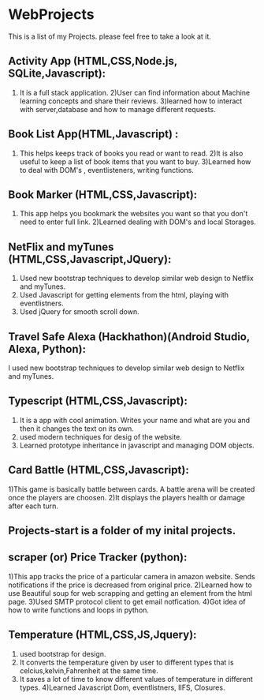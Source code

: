 # WebProjects
This is a list of my Projects. please feel free to take a look at it.


## Activity App (HTML,CSS,Node.js, SQLite,Javascript): 
 1) It is a full stack application. 
 2)User can find information about Machine learning concepts and share their reviews.
 3)learned how to interact with server,database and how to manage different requests.

## Book List App(HTML,Javascript) : 
  1) This helps keeps track of books you read or want to read. 
  2)It is also useful to keep a list of book items that you want to buy.
  3)Learned how to deal with DOM's , eventlisteners, writing functions.

## Book Marker (HTML,CSS,Javascript): 
   1) This app helps you bookmark the websites you want so that you don't need to enter full link.
   2)Learned dealing with DOM's and local Storages.

## NetFlix and myTunes (HTML,CSS,Javascript,JQuery): 
   1) Used new bootstrap techniques to develop similar web design to Netflix and myTunes.
   2) Used Javascript for getting elements from the html, playing with eventlistners.
   3) Used jQuery for smooth scroll down.

## Travel Safe Alexa (Hackhathon)(Android Studio, Alexa, Python): 
I used new bootstrap techniques to develop similar web design to Netflix and myTunes.

## Typescript (HTML,CSS,Javascript):
  1) It is a app with cool animation. Writes your name and what are you and then it changes the text on its own.
  2) used modern techniques for desig of the website.
  3) Learned prototype inheritance in javascript and managing DOM objects.

## Card Battle (HTML,CSS,Javascript):
  1)This game is basically battle between cards. A battle arena will be created once the players are choosen. 
  2)It displays the players health or damage after each turn.

## Projects-start is a folder of my inital projects.

## scraper (or) Price Tracker (python): 
  1)This app tracks the price of a particular camera in amazon website. Sends notifications if the price is decreased from original price.
  2)Learned how to use Beautiful soup for web scrapping and getting an element from the html page.
  3)Used SMTP protocol client to get email notfication.
  4)Got idea of how to write functions and loops in python.

## Temperature (HTML,CSS,JS,Jquery): 
   1) used bootstrap for design.
   2) It converts the temperature given by user to different types that is celcius,kelvin,Fahrenheit at the same time.
   3) It saves a lot of time to know different values of temperature in different types.
   4)Learned Javascript Dom, eventlistners, IIFS, Closures.





